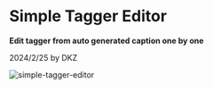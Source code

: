 # Simple Tagger Editor

**Edit tagger from auto generated caption one by one**

2024/2/25 by DKZ

![simple-tagger-editor](https://github.com/davidkingzyb/SimpleTaggerEditor/assets/6694635/354730ae-4c5e-4c58-a8a1-91acc078818c)
